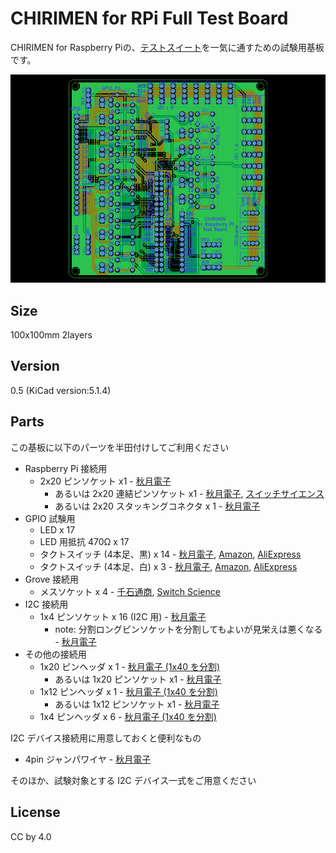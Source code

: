 # CHIRIMEN for RPi Full Test Board

CHIRIMEN for Raspberry Piの、[テストスイート](https://github.com/chirimen-oh/chirimen-raspi3/tree/master/gc/testSet)を一気に通すための試験用基板です。

![board](./board.png)

## Size

100x100mm  2layers

## Version

0.5 (KiCad version:5.1.4)

## Parts

この基板に以下のパーツを半田付けしてご利用ください

- Raspberry Pi 接続用
  - 2x20 ピンソケット x1 - [秋月電子](http://akizukidenshi.com/catalog/g/gC-00085/)
    - あるいは 2x20 連結ピンソケット x1 - [秋月電子](http://akizukidenshi.com/catalog/g/gC-02485/), [スイッチサイエンス](https://www.switch-science.com/catalog/2022/)
    - あるいは 2x20 スタッキングコネクタ x 1 - [秋月電子](http://akizukidenshi.com/catalog/g/gC-10702/)
- GPIO 試験用
  - LED x 17
  - LED 用抵抗 470Ω x 17
  - タクトスイッチ (4本足、黒) x 14 - [秋月電子](http://akizukidenshi.com/catalog/g/gP-03647/), [Amazon](https://www.amazon.co.jp/dp/B07SYHP9B4/), [AliExpress](https://ja.aliexpress.com/item/32845984040.html)
  - タクトスイッチ (4本足、白) x 3 - [秋月電子](http://akizukidenshi.com/catalog/g/gP-03648/), [Amazon](https://www.amazon.co.jp/dp/B07SYZCL8Q/), [AliExpress](https://ja.aliexpress.com/item/32847703781.html)
- Grove 接続用
  - メスソケット x 4 - [千石通商](https://www.sengoku.co.jp/mod/sgk_cart/detail.php?code=EEHD-4KKK), [Switch Science](https://www.switch-science.com/catalog/1122/)
- I2C 接続用
  - 1x4 ピンソケット x 16 (I2C 用) - [秋月電子](http://akizukidenshi.com/catalog/g/gC-10099/)
    - note: 分割ロングピンソケットを分割してもよいが見栄えは悪くなる - [秋月電子](http://akizukidenshi.com/catalog/goods/search.aspx?search=x&keyword=fhu-1)
- その他の接続用
  - 1x20 ピンヘッダ x 1 - [秋月電子 (1x40 を分割)](http://akizukidenshi.com/catalog/g/gC-00167/)
    - あるいは 1x20 ピンソケット x1 - [秋月電子](http://akizukidenshi.com/catalog/g/gC-03077/)
  - 1x12 ピンヘッダ x 1 - [秋月電子 (1x40 を分割)](http://akizukidenshi.com/catalog/g/gC-00167/) 
    - あるいは 1x12 ピンソケット x1 - [秋月電子](http://akizukidenshi.com/catalog/g/gC-10101/)
  - 1x4 ピンヘッダ x 6 - [秋月電子 (1x40 を分割)](http://akizukidenshi.com/catalog/g/gC-00167/) 

I2C デバイス接続用に用意しておくと便利なもの
- 4pin ジャンパワイヤ - [秋月電子](https://ja.aliexpress.com/item/32812824461.html)

そのほか、試験対象とする I2C デバイス一式をご用意ください

## License

CC by 4.0
